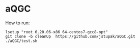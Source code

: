 # aQGC

How to run:

```
lsetup "root 6.20.06-x86_64-centos7-gcc8-opt"
git clone -b cleanUp  https://github.com/jstupak/aQGC.git
./aQGC/test.sh
```
